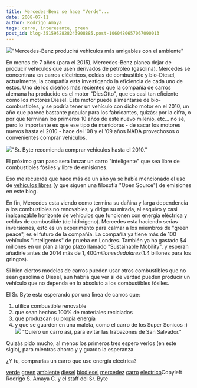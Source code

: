 ```yaml
---
title: Mercedes-Benz se hace "Verde"...
date: 2008-07-11
author: Rodrigo Amaya
tags: carro, interesante, green
post_id: blog-3515952828243908885.post-1060480657067090013
---
```


[![](http://bp3.blogger.com/_ayvorITawE4/SHdprvOgiMI/AAAAAAAAA3s/gziPgI_W18k/s400/mercedes.jpg)](http://bp3.blogger.com/_ayvorITawE4/SHdprvOgiMI/AAAAAAAAA3s/gziPgI_W18k/s1600-h/mercedes.jpg)"Mercedes-Benz producirá
      vehiculos más amigables con el ambiente"

En
      menos de 7 años (para el 2015), Mercedes-Benz planea dejar de producir vehículos que usen
      derivados de petróleo (gasolina). Mercedes se concentrara en carros eléctricos, celdas de
      combustible y bio-Diesel, actualmente, la compañía esta investigando la eficiencia de cada uno
      de estos.
Uno de los diseños más recientes que la compañía de carros alemana ha
      producido es el motor "DiesOtto", que es casi tan eficiente como los motores Diesel. Este
      motor puede alimentarse de bio-combustibles, y se podría tener un vehículo con dicho motor en
      el 2010, un año que parece bastante popular para los fabricantes, quizás: por la cifra, o por
      que terminan los primeros 10 años de este nuevo milenio, etc... no sé, pero lo importante es
      que ese tipo de maniobras - de sacar los motores nuevos hasta el 2010 - hace del '08 y el '09
      años NADA provechosos o convenientes comprar vehiculos.

[![](http://bp0.blogger.com/_ayvorITawE4/SHdpr_OgiNI/AAAAAAAAA30/DJ_HcK6yPNg/s400/electric-car.jpg)](http://bp0.blogger.com/_ayvorITawE4/SHdpr_OgiNI/AAAAAAAAA30/DJ_HcK6yPNg/s1600-h/electric-car.jpg)"Sr. Byte recomienda comprar
      vehiculos hasta el 2010."

El próximo gran
      paso sera lanzar un carro "inteligente" que sea libre de combustibles fósiles y libre de
      emisiones.

Eso me recuerda que
      hace más de un año ya se había mencionado el uso de [vehículos libres](http://srbyte.blogspot.com/2007/03/el-primer-automvil-libre.html) (y que siguen una filosofía "Open
      Source") de emisiones en este blog.

En fin, Mercedes esta
      viendo como termina su dañina y larga dependencia a los combustibles no renovables, y dirige
      su mirada, al esquivo y casi inalcanzable horizonte de vehículos que funcionen con energía
      eléctrica y celdas de combustible (de hidrógeno). Mercedes esta haciendo serias inversiones,
      esto es un experimento para calmar a los miembros de "green peace", es el futuro de la
      compañía. La compañía ya tiene más de 100 vehículos "inteligentes" de prueba en Londres.
      También ya ha gastado $4 millones en un plan a largo plazo llamado "Sustainable Mobility", y
      esperan añadirle antes de 2014 más de $1,400 millones de dolares ($1.4 billones para los
      gringos).

Si bien ciertos modelos de carros pueden usar otros
      combustibles que no sean gasolina o Diesel, aun habría que ver si de verdad pueden producir un
      vehículo que no dependa en lo absoluto a los combustibles fósiles.

El
      Sr. Byte esta esperando por una linea de carros que:

1. utilice combustible renovable
2. que sean hechos 100% de materiales reciclados
3. que produzcan su propia energía
4. y que se guarden en una maleta, como el carro de los Super Sonicos :)
[![](http://bp3.blogger.com/_ayvorITawE4/SHdpsvOgiOI/AAAAAAAAA38/XrxcwGfMs0A/s400/jetsons.jpg)](http://bp3.blogger.com/_ayvorITawE4/SHdpsvOgiOI/AAAAAAAAA38/XrxcwGfMs0A/s1600-h/jetsons.jpg) "Quiero un carro así, para
      evitar las trabazones de San Salvador."

Quizás pido mucho, al menos los primeros tres espero verlos (en este siglo), para
      mientras ahorro y y guardo la esperanza.

¿Y tu, comprarías un carro que
      use energía eléctrica?

[verde](http://www.blogalaxia.com/tags/verde) [green](http://www.blogalaxia.com/tags/green) [ambiente](http://www.blogalaxia.com/tags/ambiente) [diesel](http://www.blogalaxia.com/tags/diesel) [biodiesel](http://www.blogalaxia.com/tags/biodiesel)
[mercedez](http://www.blogalaxia.com/tags/mercedez)
      [carro](http://www.blogalaxia.com/tags/carro) [electrico](http://www.blogalaxia.com/tags/electrico)Copyleft Rodrigo S. Amaya C. y el staff del Sr.
      Byte